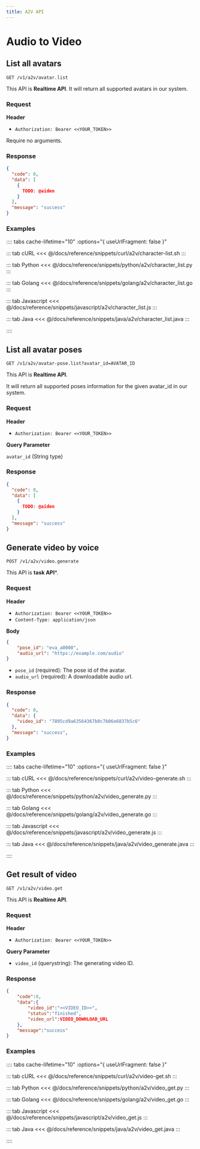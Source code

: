 ```yaml
---
title: A2V API
---
```


# Audio to Video

## List all avatars

```
GET /v1/a2v/avatar.list
```

This API is **Realtime API**.
It will return all supported avatars in our system.

### Request

**Header**

- `Authorization: Bearer <<YOUR_TOKEN>>`

Require no arguments.

### Response

```json
{
  "code": 0,
  "data": [
    {
      TODO: @aiden
    }
  ],
  "message": "success"
}
```

### Examples

:::: tabs    cache-lifetime="10" :options="{ useUrlFragment: false }"

::: tab cURL
<<< @/docs/reference/snippets/curl/a2v/character-list.sh
:::

::: tab Python
<<< @/docs/reference/snippets/python/a2v/character_list.py
:::

::: tab Golang
<<< @/docs/reference/snippets/golang/a2v/character_list.go
:::

::: tab Javascript
<<< @/docs/reference/snippets/javascript/a2v/character_list.js
:::

::: tab Java
<<< @/docs/reference/snippets/java/a2v/character_list.java
:::

::::

## List all avatar poses

```
GET /v1/a2v/avatar-pose.list?avatar_id=AVATAR_ID
```

This API is **Realtime API**.

It will return all supported poses information for the given avatar_id in our system.

### Request

**Header**

- `Authorization: Bearer <<YOUR_TOKEN>>`

**Query Parameter**

`avatar_id` (String type)

### Response

```json
{
  "code": 0,
  "data": [
    {
      TODO: @aiden
    }
  ],
  "message": "success"
}
```


## Generate video by voice

```
POST /v1/a2v/video.generate
```

This API is **task API***.

### Request

**Header**

- `Authorization: Bearer <<YOUR_TOKEN>>`
- `Content-Type: application/json`

**Body**
```json
{
    "pose_id": "eva_a0008",
    "audio_url": "https://example.com/audio"
}
```

- `pose_id` (required): The pose id of the avatar.
- `audio_url` (required): A downloadable audio url.
### Response

```json
{
  "code": 0,
  "data": {
    "video_id": "7895cd9a63564367b0c7b06e6837b5c6"
  },
  "message": "success",
}
```


### Examples

:::: tabs    cache-lifetime="10" :options="{ useUrlFragment: false }"

::: tab cURL
<<< @/docs/reference/snippets/curl/a2v/video-generate.sh
:::

::: tab Python
<<< @/docs/reference/snippets/python/a2v/video_generate.py
:::

::: tab Golang
<<< @/docs/reference/snippets/golang/a2v/video_generate.go
:::

::: tab Javascript
<<< @/docs/reference/snippets/javascript/a2v/video_generate.js
:::

::: tab Java
<<< @/docs/reference/snippets/java/a2v/video_generate.java
:::

::::


## Get result of video

```
GET /v1/a2v/video.get
```

This API is **Realtime API**.

### Request

**Header**

- `Authorization: Bearer <<YOUR_TOKEN>>`

**Query Parameter**

- `video_id` (querystring): The generating video ID.


### Response

```json
{
    "code":0,
    "data":{
        "video_id":"<<VIDEO_ID>>",
        "status":"finished",
        "video_url":VIDEO_DOWNLOAD_URL
    },
    "message":"success"
}

```

### Examples

:::: tabs    cache-lifetime="10" :options="{ useUrlFragment: false }"

::: tab cURL
<<< @/docs/reference/snippets/curl/a2v/video-get.sh
:::

::: tab Python
<<< @/docs/reference/snippets/python/a2v/video_get.py
:::

::: tab Golang
<<< @/docs/reference/snippets/golang/a2v/video_get.go
:::

::: tab Javascript
<<< @/docs/reference/snippets/javascript/a2v/video_get.js
:::

::: tab Java
<<< @/docs/reference/snippets/java/a2v/video_get.java
:::

::::


